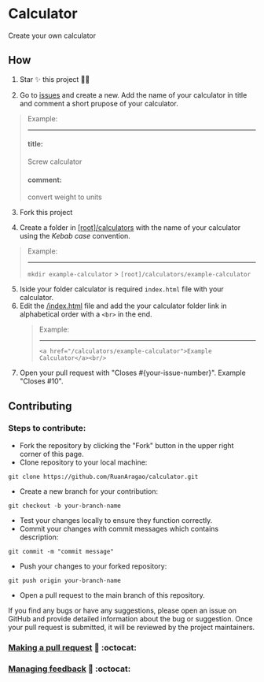 # Calculator

Create your own calculator

## How

1. Star ✨ this project 👀🫶

2. Go to [issues](https://github.com/RuanAragao/calculator/issues) and create a new. Add the name of your calculator in title and comment a short prupose of your calculator.

> Example:
>
> ---
>
> #### title:
>
> Screw calculator
>
> #### comment:
>
> convert weight to units

3. Fork this project

4. Create a folder in [[root]/calculators](/calculators/) with the name of your calculator using the _Kebab case_ convention.

> Example:
>
> ---
>
> `mkdir example-calculator` > `[root]/calculators/example-calculator`

5. Iside your folder calculator is required `index.html` file with your calculator.
6. Edit the [/index.html](/index.html) file and add the your calculator folder link in alphabetical order with a `<br>` in the end.
   > Example:
   >
   > ***
   >
   > `<a href="/calculators/example-calculator">Example Calculator</a><br/>`
7. Open your pull request with "Closes #{your-issue-number}". Example "Closes #10".

## Contributing

### Steps to contribute:

- Fork the repository by clicking the "Fork" button in the upper right corner of this page.
- Clone repository to your local machine:
```
git clone https://github.com/RuanAragao/calculator.git
```
- Create a new branch for your contribution:
```
git checkout -b your-branch-name
```
- Test your changes locally to ensure they function correctly.
- Commit your changes with commit messages which contains description:
```
git commit -m "commit message"
```
- Push your changes to your forked repository:
```
git push origin your-branch-name
```
- Open a pull request to the main branch of this repository.

If you find any bugs or have any suggestions, please open an issue on GitHub and provide detailed information about the bug or suggestion.
Once your pull request is submitted, it will be reviewed by the project maintainers.

### [Making a pull request](https://docs.github.com/en/get-started/quickstart/contributing-to-projects#making-a-pull-request) 🔗 :octocat:

### [Managing feedback](https://docs.github.com/en/get-started/quickstart/contributing-to-projects#managing-feedback) 🔗 :octocat:
